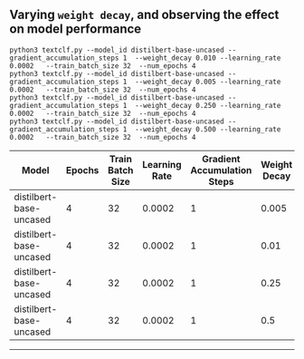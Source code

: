 
##  Varying `weight decay`, and observing the effect on model performance


```
python3 textclf.py --model_id distilbert-base-uncased --gradient_accumulation_steps 1  --weight_decay 0.010 --learning_rate 0.0002   --train_batch_size 32  --num_epochs 4
python3 textclf.py --model_id distilbert-base-uncased --gradient_accumulation_steps 1  --weight_decay 0.005 --learning_rate 0.0002   --train_batch_size 32  --num_epochs 4
python3 textclf.py --model_id distilbert-base-uncased --gradient_accumulation_steps 1  --weight_decay 0.250 --learning_rate 0.0002   --train_batch_size 32  --num_epochs 4
python3 textclf.py --model_id distilbert-base-uncased --gradient_accumulation_steps 1  --weight_decay 0.500 --learning_rate 0.0002   --train_batch_size 32  --num_epochs 4
```


| Model                   | Epochs | Train Batch Size | Learning Rate | Gradient Accumulation Steps | Weight Decay | Train time (seconds) | Accuracy | F1-score           |
|-------------------------|--------|------------------|---------------|-----------------------------|--------------|----------------------|----------|--------------------|
| distilbert-base-uncased | 4      | 32               | 0.0002        | 1                           | 0.005        | 100.36822247505188   | 0.932    | 0.9282700421940928 |
| distilbert-base-uncased | 4      | 32               | 0.0002        | 1                           | 0.01         | 101.55510210990906   | 0.926    | 0.9217758985200846 |
| distilbert-base-uncased | 4      | 32               | 0.0002        | 1                           | 0.25         | 100.8534562587738    | 0.916    | 0.9113924050632912 |
| distilbert-base-uncased | 4      | 32               | 0.0002        | 1                           | 0.5          | 101.38943672180176   | 0.916    | 0.9142857142857144 |     


-----

